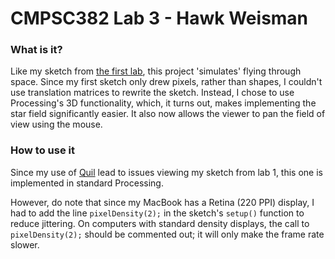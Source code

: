CMPSC382 Lab 3 - Hawk Weisman
=============================

### What is it?

Like my sketch from [the first lab](../lab1), this project 'simulates' flying through space. Since my first sketch only drew pixels, rather than shapes, I couldn't use translation matrices to rewrite the sketch. Instead, I chose to use Processing's 3D functionality, which, it turns out, makes implementing the star field significantly easier. It also now allows the viewer to pan the field of view using the mouse.

### How to use it

Since my use of [Quil](http://quil.info/) lead to issues viewing my sketch from lab 1, this one is implemented in standard Processing.

However, do note that since my MacBook has a Retina (220 PPI) display, I had to add the line `pixelDensity(2);` in the sketch's `setup()` function to reduce jittering. On computers with standard density displays, the call to `pixelDensity(2);` should be commented out; it will only make the frame rate slower.
